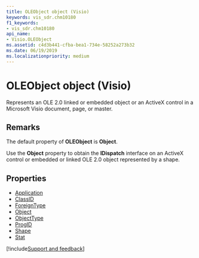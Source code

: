 ```yaml
---
title: OLEObject object (Visio)
keywords: vis_sdr.chm10180
f1_keywords:
- vis_sdr.chm10180
api_name:
- Visio.OLEObject
ms.assetid: c4d3b441-cfba-bea1-734e-58252a273b32
ms.date: 06/19/2019
ms.localizationpriority: medium
---
```



# OLEObject object (Visio)

Represents an OLE 2.0 linked or embedded object or an ActiveX control in a Microsoft Visio document, page, or master.


## Remarks

The default property of **OLEObject** is **Object**.

Use the **Object** property to obtain the **IDispatch** interface on an ActiveX control or embedded or linked OLE 2.0 object represented by a shape.

## Properties

- [Application](Visio.OLEObject.Application.md)
- [ClassID](Visio.OLEObject.ClassID.md)
- [ForeignType](Visio.OLEObject.ForeignType.md)
- [Object](Visio.OLEObject.Object.md)
- [ObjectType](Visio.OLEObject.ObjectType.md)
- [ProgID](Visio.OLEObject.ProgID.md)
- [Shape](Visio.OLEObject.Shape.md)
- [Stat](Visio.OLEObject.Stat.md)


[!include[Support and feedback](~/includes/feedback-boilerplate.md)]